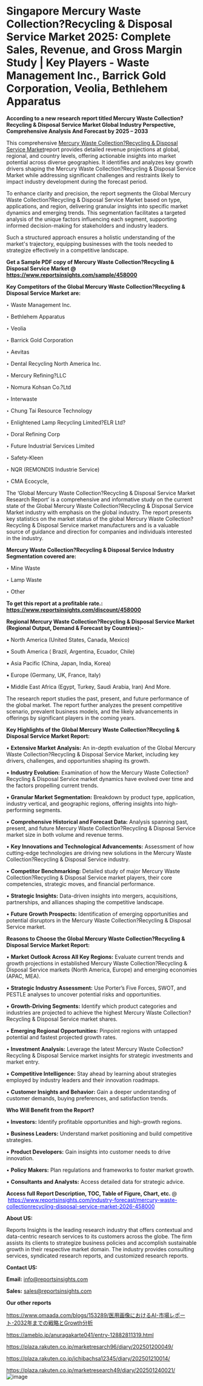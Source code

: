 # Singapore Mercury Waste Collection?Recycling & Disposal Service Market 2025: Complete Sales, Revenue, and Gross Margin Study | Key Players - Waste Management Inc., Barrick Gold Corporation, Veolia, Bethlehem Apparatus

<strong>According to a new research report titled Mercury Waste Collection?Recycling & Disposal Service Market Global Industry Perspective, Comprehensive Analysis And Forecast by 2025 – 2033</strong>

This comprehensive <a href=https://www.reportsinsights.com/sample/458000>Mercury Waste Collection?Recycling & Disposal Service Market</a>report provides detailed revenue projections at global, regional, and country levels, offering actionable insights into market potential across diverse geographies. It identifies and analyzes key growth drivers shaping the Mercury Waste Collection?Recycling & Disposal Service Market while addressing significant challenges and restraints likely to impact industry development during the forecast period.

To enhance clarity and precision, the report segments the Global Mercury Waste Collection?Recycling & Disposal Service Market based on type, applications, and region, delivering granular insights into specific market dynamics and emerging trends. This segmentation facilitates a targeted analysis of the unique factors influencing each segment, supporting informed decision-making for stakeholders and industry leaders.

Such a structured approach ensures a holistic understanding of the market's trajectory, equipping businesses with the tools needed to strategize effectively in a competitive landscape.

<strong>Get a Sample PDF copy of Mercury Waste Collection?Recycling & Disposal Service Market </strong><strong>@<a href=https://www.reportsinsights.com/sample/458000 style=color:#0000ff;> https://www.reportsinsights.com/sample/458000</a></strong></font>

<strong>Key Competitors of the Global Mercury Waste Collection?Recycling & Disposal Service Market are:</strong>

‣ Waste Management Inc.

‣ Bethlehem Apparatus

‣ Veolia

‣ Barrick Gold Corporation

‣ Aevitas

‣ Dental Recycling North America Inc.

‣ Mercury Refining?LLC

‣ Nomura Kohsan Co.?Ltd

‣ Interwaste

‣ Chung Tai Resource Technology

‣ Enlightened Lamp Recycling Limited?ELR Ltd?

‣ Doral Refining Corp

‣ Future Industrial Services Limited

‣ Safety-Kleen

‣ NQR (REMONDIS Industrie Service)

‣ CMA Ecocycle,

The ‘Global Mercury Waste Collection?Recycling & Disposal Service Market Research Report’ is a comprehensive and informative study on the current state of the Global Mercury Waste Collection?Recycling & Disposal Service Market industry with emphasis on the global industry. The report presents key statistics on the market status of the global Mercury Waste Collection?Recycling & Disposal Service market manufacturers and is a valuable source of guidance and direction for companies and individuals interested in the industry.

<strong>Mercury Waste Collection?Recycling & Disposal Service Industry Segmentation covered are:</strong>

‣ Mine Waste

‣ Lamp Waste

‣ Other

<strong>To get this report at a profitable rate.: <a href=https://www.reportsinsights.com/discount/458000 style=color:#0000ff;>https://www.reportsinsights.com/discount/458000</a></strong></font>

<strong>Regional Mercury Waste Collection?Recycling & Disposal Service Market (Regional Output, Demand &amp; Forecast by Countries):-</strong>

• North America (United States, Canada, Mexico)

• South America ( Brazil, Argentina, Ecuador, Chile)

• Asia Pacific (China, Japan, India, Korea)

• Europe (Germany, UK, France, Italy)

• Middle East Africa (Egypt, Turkey, Saudi Arabia, Iran) And More.

The research report studies the past, present, and future performance of the global market. The report further analyzes the present competitive scenario, prevalent business models, and the likely advancements in offerings by significant players in the coming years.

<strong>Key Highlights of the Global Mercury Waste Collection?Recycling & Disposal Service Market Report:</strong>

• <strong>Extensive Market Analysis:</strong> An in-depth evaluation of the Global Mercury Waste Collection?Recycling & Disposal Service Market, including key drivers, challenges, and opportunities shaping its growth.

• <strong>Industry Evolution:</strong> Examination of how the Mercury Waste Collection?Recycling & Disposal Service market dynamics have evolved over time and the factors propelling current trends.

• <strong>Granular Market Segmentation:</strong> Breakdown by product type, application, industry vertical, and geographic regions, offering insights into high-performing segments.

• <strong>Comprehensive Historical and Forecast Data:</strong> Analysis spanning past, present, and future Mercury Waste Collection?Recycling & Disposal Service market size in both volume and revenue terms.

• <strong>Key Innovations and Technological Advancements:</strong> Assessment of how cutting-edge technologies are driving new solutions in the Mercury Waste Collection?Recycling & Disposal Service industry.

• <strong>Competitor Benchmarking:</strong> Detailed study of major Mercury Waste Collection?Recycling & Disposal Service market players, their core competencies, strategic moves, and financial performance.

• <strong>Strategic Insights:</strong> Data-driven insights into mergers, acquisitions, partnerships, and alliances shaping the competitive landscape.

• <strong>Future Growth Prospects:</strong> Identification of emerging opportunities and potential disruptors in the Mercury Waste Collection?Recycling & Disposal Service market.

<strong>Reasons to Choose the Global Mercury Waste Collection?Recycling & Disposal Service Market Report:</strong>

• <strong>Market Outlook Across All Key Regions:</strong> Evaluate current trends and growth projections in established Mercury Waste Collection?Recycling & Disposal Service markets (North America, Europe) and emerging economies (APAC, MEA).

• <strong>Strategic Industry Assessment:</strong> Use Porter’s Five Forces, SWOT, and PESTLE analyses to uncover potential risks and opportunities.

• <strong>Growth-Driving Segments:</strong> Identify which product categories and industries are projected to achieve the highest Mercury Waste Collection?Recycling & Disposal Service market shares.

• <strong>Emerging Regional Opportunities:</strong> Pinpoint regions with untapped potential and fastest projected growth rates.

• <strong>Investment Analysis:</strong> Leverage the latest Mercury Waste Collection?Recycling & Disposal Service market insights for strategic investments and market entry.

• <strong>Competitive Intelligence:</strong> Stay ahead by learning about strategies employed by industry leaders and their innovation roadmaps.

• <strong>Customer Insights and Behavior:</strong> Gain a deeper understanding of customer demands, buying preferences, and satisfaction trends.

<strong>Who Will Benefit from the Report?</strong>

• <strong>Investors:</strong> Identify profitable opportunities and high-growth regions.

• <strong>Business Leaders:</strong> Understand market positioning and build competitive strategies.

• <strong>Product Developers:</strong> Gain insights into customer needs to drive innovation.

• <strong>Policy Makers:</strong> Plan regulations and frameworks to foster market growth.

• <strong>Consultants and Analysts:</strong> Access detailed data for strategic advice.
</ul>
<strong>Access full Report Description, TOC, Table of Figure, Chart, etc. </strong>@  <a href=https://www.reportsinsights.com/industry-forecast/mercury-waste-collectionrecycling-disposal-service-market-2026-458000 style=color:#0000ff;>https://www.reportsinsights.com/industry-forecast/mercury-waste-collectionrecycling-disposal-service-market-2026-458000</a></font>

<strong><strong>About US</strong>:</strong>

Reports Insights is the leading research industry that offers contextual and data-centric research services to its customers across the globe. The firm assists its clients to strategize business policies and accomplish sustainable growth in their respective market domain. The industry provides consulting services, syndicated research reports, and customized research reports.

<strong>Contact US:</strong>

<p class=""""><b>Email:</b> <a href=mailto:info@reportsinsights.com>info@reportsinsights.com</a></p>
<p class=""""><b>Sales:</b> <a href=mailto:sales@reportsinsights.com>sales@reportsinsights.com</a></p>

<strong>Our other reports</strong>

<a href=https://www.omaada.com/blogs/153289/医用画像におけるAI-市場レポート-2032年までの戦略とGrowth分析>https://www.omaada.com/blogs/153289/医用画像におけるAI-市場レポート-2032年までの戦略とGrowth分析</a>

<a href=https://ameblo.jp/anuragakarte041/entry-12882811319.html>https://ameblo.jp/anuragakarte041/entry-12882811319.html</a>

<a href=https://plaza.rakuten.co.jp/marketresarch96/diary/202501200049/>https://plaza.rakuten.co.jp/marketresarch96/diary/202501200049/</a>

<a href=https://plaza.rakuten.co.jp/ichibachsa12345/diary/202501210014/>https://plaza.rakuten.co.jp/ichibachsa12345/diary/202501210014/</a>

<a href=https://plaza.rakuten.co.jp/marketresearch49/diary/202501240021/>https://plaza.rakuten.co.jp/marketresearch49/diary/202501240021/</a>
![image](https://github.com/user-attachments/assets/c9769ca2-840f-4b2b-ba4e-40f042de2074)
